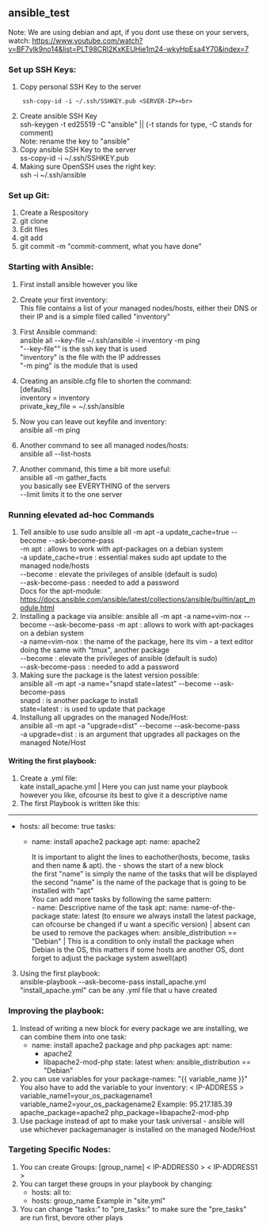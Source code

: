 ## ansible_test

Note: We are using debian and apt, if you dont use these on your servers, watch: https://www.youtube.com/watch?v=BF7vIk9no14&list=PLT98CRl2KxKEUHie1m24-wkyHpEsa4Y70&index=7

### Set up SSH Keys:

1. Copy personal SSH Key to the server<br>
```
    ssh-copy-id -i ~/.ssh/SSHKEY.pub <SERVER-IP><br>
```
2. Create ansible SSH Key<br>
    ssh-keygen -t ed25519 -C "ansible" || (-t stands for type, -C stands for comment)<br>
    Note: rename the key to "ansible"<br>
3. Copy ansible SSH Key to the server<br>
    ss-copy-id -i ~/.ssh/SSHKEY.pub <SERVER-IP><br>
4. Making sure OpenSSH uses the right key:<br>
    ssh -i ~/.ssh/ansible <SERVER-UP><br>

### Set up Git:

1. Create a Respository
2. git clone <Git-Link>
3. Edit files
4. git add <Edited File>
5. git commit -m "commit-comment, what you have done"

### Starting with Ansible:

1. First install ansible however you like
2. Create your first inventory:<br>
    This file contains a list of your managed nodes/hosts, either their DNS or their IP and is a simple filed called "inventory"

3. First Ansible command:<br>
    ansible all --key-file ~/.ssh/ansible -i inventory -m ping<br>
        "--key-file"" is the ssh key that is used<br>
        "inventory" is the file with the IP addresses<br>
        "-m ping" is the module that is used
4. Creating an ansible.cfg file to shorten the command:<br>
    [defaults]<br>
    inventory = inventory<br>
    private_key_file = ~/.ssh/ansible
5. Now you can leave out keyfile and inventory:<br>
    ansible all -m ping
6. Another command to see all managed nodes/hosts:<br>
    ansible all --list-hosts
7. Another command, this time a bit more useful:<br>
    ansible all -m gather_facts<br>
        you basically see EVERYTHING of the servers<br>
        --limit <IP-ADDRESS> limits it to the one server

### Running elevated ad-hoc Commands

1. Tell ansible to use sudo
    ansible all -m apt -a update_cache=true --become --ask-become-pass<br>
        -m apt : allows to work with apt-packages on a debian system<br>
        -a update_cache=true : essential makes sudo apt update to the managed node/hosts<br>
        --become : elevate the privileges of ansible (default is sudo)<br>
        --ask-become-pass : needed to add a password<br>
            Docs for the apt-module: https://docs.ansible.com/ansible/latest/collections/ansible/builtin/apt_module.html
2. Installing a package via ansible:
    ansible all -m apt -a name=vim-nox --become --ask-become-pass
        -m apt : allows to work with apt-packages on a debian system<br>
        -a name=vim-nox : the name of the package, here its vim - a text editor<br>
            doing the same with "tmux", another package<br>
        --become : elevate the privileges of ansible (default is sudo)<br>
        --ask-become-pass : needed to add a password
3. Making sure the package is the latest version possible:<br>
    ansible all -m apt -a name="snapd state=latest" --become --ask-become-pass<br>
        snapd : is another package to install<br>
        state=latest : is used to update that package
4. Installung all upgrades on the managed Node/Host:<br>
    ansible all -m apt -a "upgrade=dist" --become --ask-become-pass<br>
        -a upgrade=dist : is an argument that upgrades all packages on the managed Note/Host

#### Writing the first playbook:

1. Create a .yml file:<br>
    kate install_apache.yml | Here you can just name your playbook however you like, ofcourse its best to give it a descriptive name
2. The first Playbook is written like this:
---

- hosts: all
  become: true
  tasks:

  - name: install apache2 package
    apt:
      name: apache2

    It is important to alight the lines to eachother(hosts, become, tasks and then name & apt). the - shows the start of a new block<br>
    the first "name" is simply the name of the tasks that will be displayed<br>
    the second "name" is the name of the package that is going to be installed with "apt"<br>
        You can add more tasks by following the same pattern:<br>
        - name: Descriptive name of the task
          apt:
            name: name-of-the-package
            state: latest (to ensure we always install the latest package, can ofcourse be changed if u want a specific version) | absent can be used to remove the packages
          when: ansible_distribution == "Debian" | This is a condition to only install the package when Debian is the OS, this matters if some hosts are another OS, dont forget to adjust the package system aswell(apt)
3. Using the first playbook:<br>
    ansible-playbook --ask-become-pass install_apache.yml<br>
        "install_apache.yml" can be any .yml file that u have created<br>

### Improving the playbook:

1. Instead of writing a new block for every package we are installing, we can combine them into one task:
    - name: install apache2 package and php packages
    apt:
      name:
        - apache2
        - libapache2-mod-php
      state: latest
    when: ansible_distribution == "Debian"
2. you can use variables for your package-names:
    "{{ variable_name }}"
    You also have to add the variable to your inventory:
    < IP-ADDRESS > variable_name1=your_os_packagename1 variable_name2=your_os_packagename2
    Example:
    95.217.185.39 apache_package=apache2 php_package=libapache2-mod-php
3. Use package instead of apt to make your task universal - ansible will use whichever packagemanager is installed on the managed Node/Host

### Targeting Specific Nodes:
1. You can create Groups:
    [group_name]
    < IP-ADDRESS0 >
    < IP-ADDRESS1 >
2. You can target these groups in your playbook by changing:
    - hosts: all
    to:
    - hosts: group_name
    Example in "site.yml"
3. You can change "tasks:" to "pre_tasks:" to make sure the "pre_tasks" are run first, bevore other plays
